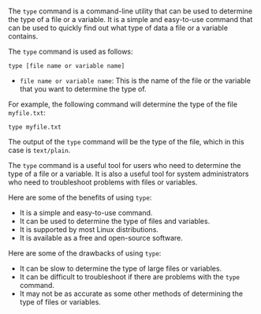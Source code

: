 # 

The `type` command is a command-line utility that can be used to determine the type of a file or a variable. It is a simple and easy-to-use command that can be used to quickly find out what type of data a file or a variable contains.

The `type` command is used as follows:

```
type [file name or variable name]
```

* `file name or variable name`: This is the name of the file or the variable that you want to determine the type of.

For example, the following command will determine the type of the file `myfile.txt`:

```
type myfile.txt
```

The output of the `type` command will be the type of the file, which in this case is `text/plain`.

The `type` command is a useful tool for users who need to determine the type of a file or a variable. It is also a useful tool for system administrators who need to troubleshoot problems with files or variables.

Here are some of the benefits of using `type`:

* It is a simple and easy-to-use command.
* It can be used to determine the type of files and variables.
* It is supported by most Linux distributions.
* It is available as a free and open-source software.

Here are some of the drawbacks of using `type`:

* It can be slow to determine the type of large files or variables.
* It can be difficult to troubleshoot if there are problems with the `type` command.
* It may not be as accurate as some other methods of determining the type of files or variables.

